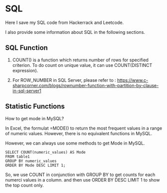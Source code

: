 # SQL

Here I save my SQL code from Hackerrack and Leetcode.

I also provide some information about SQL in the following sections.

## SQL Function

1. COUNT() is a function which returns number of rows for specified criterion. To do count on unique value, it can use COUNT(DISTINCT expression).

2. For ROW_NUMBER in SQL Server, please refer to : https://www.c-sharpcorner.com/blogs/rownumber-function-with-partition-by-clause-in-sql-server1

## Statistic Functions

How to get mode in MySQL?

In Excel, the formulat =MODE() to return the most frequent values in a range of numeric values. However, there is no equivalent functions in MySQL.

However, we can always use some methods to get Mode in MySQL.

```
SELECT COUNT(numeric_values) AS Mode 
FROM table1
GROUP BY numeric_values
ORDER BY Mode DESC LIMIT 1;
```
So, we use COUNT in conjunction with GROUP BY to get counts for each numerci values in a column. and then use ORDER BY DESC LIMIT 1 to show the top count only.
